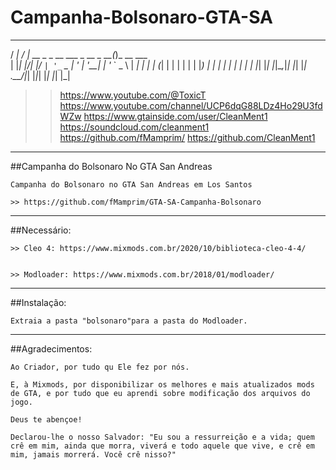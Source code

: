 # Campanha-Bolsonaro-GTA-SA
   __ __  __                            _           
  / _|  \/  | __ _ _ __ ___  _ __  _ __(_)_ __ ___  
 | |_| |\/| |/ _` | '_ ` _ \| '_ \| '__| | '_ ` _ \ 
 |  _| |  | | (_| | | | | | | |_) | |  | | | | | | |
 |_| |_|  |_|\__,_|_| |_| |_| .__/|_|  |_|_| |_| |_|
                            |_|   
                  
>> https://www.youtube.com/@ToxicT
>> https://www.youtube.com/channel/UCP6dqG88LDz4Ho29U3fdWZw
>> https://www.gtainside.com/user/CleanMent1
>> https://soundcloud.com/cleanment1
>> https://github.com/fMamprim/
>> https://github.com/CleanMent1
---

##Campanha do Bolsonaro No GTA San Andreas

	Campanha do Bolsonaro no GTA San Andreas em Los Santos

	>> https://github.com/fMamprim/GTA-SA-Campanha-Bolsonaro

---

##Necessário:

	>> Cleo 4: https://www.mixmods.com.br/2020/10/biblioteca-cleo-4-4/


	>> Modloader: https://www.mixmods.com.br/2018/01/modloader/

---

##Instalação:

	Extraia a pasta "bolsonaro"para a pasta do Modloader.

---

##Agradecimentos:

	Ao Criador, por tudo qu Ele fez por nós.	

	E, à Mixmods, por disponibilizar os melhores e mais atualizados mods 		de GTA, e por tudo que eu aprendi sobre modificação dos arquivos do 		jogo.
	
	Deus te abençoe!
	
	Declarou-lhe o nosso Salvador: "Eu sou a ressurreição e a vida; quem 		crê em mim, ainda que morra, viverá e todo aquele que vive, e crê em 		mim, jamais morrerá. Você crê nisso?"


